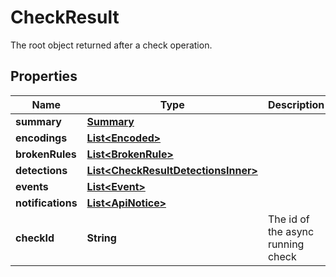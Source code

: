 

# CheckResult

The root object returned after a check operation.

## Properties

| Name | Type | Description | Notes |
|------------ | ------------- | ------------- | -------------|
|**summary** | [**Summary**](Summary.md) |  |  [optional] |
|**encodings** | [**List&lt;Encoded&gt;**](Encoded.md) |  |  [optional] |
|**brokenRules** | [**List&lt;BrokenRule&gt;**](BrokenRule.md) |  |  [optional] |
|**detections** | [**List&lt;CheckResultDetectionsInner&gt;**](CheckResultDetectionsInner.md) |  |  [optional] |
|**events** | [**List&lt;Event&gt;**](Event.md) |  |  [optional] |
|**notifications** | [**List&lt;ApiNotice&gt;**](ApiNotice.md) |  |  [optional] |
|**checkId** | **String** | The id of the async running check |  [optional] |



